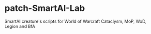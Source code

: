 # patch-SmartAI-Lab

SmartAI creature's scripts for World of Warcraft Cataclysm, MoP, WoD, Legion and BfA
